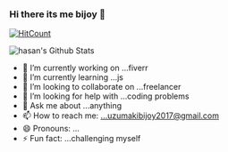 ### Hi there its me bijoy 👋
[![HitCount](http://hits.dwyl.com/hasan225/hasan225.svg)](http://hits.dwyl.com/hasan225/hasan225)

![hasan's Github Stats](https://github-readme-stats.vercel.app/api?username=hasan225)

- 🔭 I’m currently working on ...fiverr
- 🌱 I’m currently learning ...js
- 👯 I’m looking to collaborate on ...freelancer
- 🤔 I’m looking for help with ...coding problems
- 💬 Ask me about ...anything
- 📫 How to reach me: ...uzumakibijoy2017@gmail.com
- 😄 Pronouns: ...
- ⚡ Fun fact: ...challenging myself
